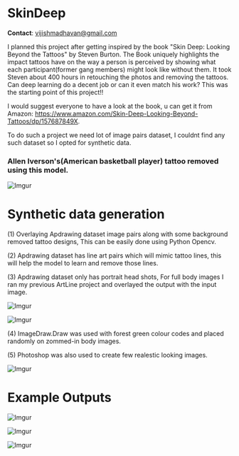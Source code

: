 # SkinDeep

__Contact__: vijishmadhavan@gmail.com

I planned this project after getting inspired by the book "Skin Deep: Looking Beyond the Tattoos" by Steven Burton. The Book uniquely highlights the impact tattoos have on the way a person is perceived by showing what each participant(former gang members) might look like without them. It took Steven about 400 hours in retouching the photos and removing the tattoos. Can deep learning do a decent job or can it even match his work? This was the starting point of this project!!

I would suggest everyone to have a look at the book, u can get it from Amazon: https://www.amazon.com/Skin-Deep-Looking-Beyond-Tattoos/dp/157687849X. 

To do such a project we need lot of image pairs dataset, I couldnt find any such dataset so I opted for synthetic data.

### Allen Iverson's(American basketball player) tattoo removed using this model. 

![Imgur](https://i.imgur.com/fZHb5II.jpg)


# Synthetic data generation

(1) Overlaying Apdrawing dataset image pairs along with some background removed tattoo designs, This can be easily done using Python Opencv. 

(2) Apdrawing dataset has line art pairs which will mimic tattoo lines, this will help the model to learn and remove those lines.

(3) Apdrawing dataset only has portrait head shots, For full body images I ran my previous ArtLine project and overlayed the output with the input image.

![Imgur](https://i.imgur.com/RYSBhcg.jpg)


![Imgur](https://i.imgur.com/sm66zlt.jpg)

(4) ImageDraw.Draw was used with forest green colour codes and placed randomly on zommed-in body images. 

(5) Photoshop was also used to create few realestic looking images.

![Imgur](https://i.imgur.com/EcpIIGT.jpg)


# Example Outputs


![Imgur](https://i.imgur.com/ALw5of3.png)


![Imgur](https://i.imgur.com/cjY7f3P.png)


![Imgur](https://i.imgur.com/A9ziYQK.png)




